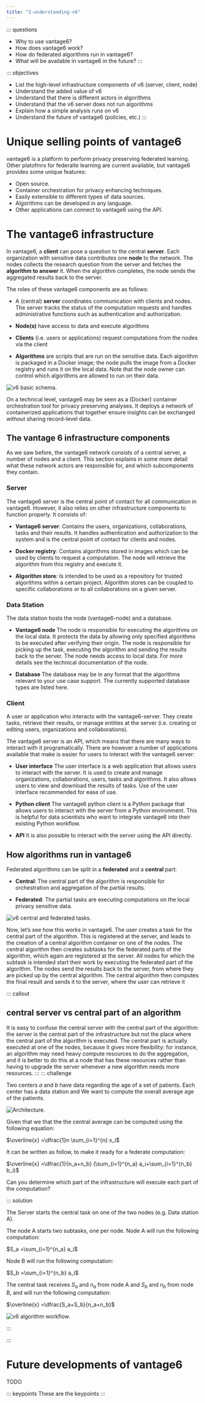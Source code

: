 ```yaml
---
title: "2-understanding-v6"
---
```


::: questions
-   Why to use vantage6?
-   How does vantage6 work?
-   How do federated algorithms run in vantage6?
-   What will be available in vantage6 in the future?
:::

::: objectives
-   List the high-level infrastructure components of v6 (server, client, node)
-   Understand the added value of v6
-   Understand that there is different actors in algorithms
-   Understand that the v6 server does not run algorithms
-   Explain how a simple analysis runs on v6
-   Understand the future of vantage6 (policies, etc.)
:::

# Unique selling points of vantage6

vantage6 is a platform to perform  privacy preserving federated learning. Other platofmrs for federalte learning are current available, but vantage6 provides some unique features:
-   Open source.
-   Container orchestration for privacy enhancing techniques.
-   Easily extensible to different types of data sources.
-   Algorithms can be developed in any language.
-   Other applications can connect to vantage6 using the API.


# The vantage6 infrastructure

In vantage6, a **client** can pose a question to the central **server**. Each organization with sensitive data contributes one **node** to the network. The nodes collects the research question from the server and fetches the **algorithm to answer** it. When the algorithm completes, the node sends the aggregated results back to the server.

The roles of these vantage6 components are as follows:

-   A (central) **server** coordinates communication with clients and nodes. The server tracks the status of the computation requests and handles administrative functions such as authentication and authorization.

-   **Node(s)** have access to data and execute algorithms

-   **Clients** (i.e. users or applications) request computations from the nodes via the client

-   **Algorithms** are scripts that are run on the sensitive data. Each algorithm is packaged in a Docker image; the node pulls the image from a Docker registry and runs it on the local data. Note that the node owner can control which algorithms are allowed to run on their data.

![v6 basic schema.](fig/v6_basic_schema.svg)

On a technical level, vantage6 may be seen as a (Docker) container orchestration tool for privacy preserving analyses. It deploys a network of containerized applications that together ensure insights can be exchanged without sharing record-level data.

## The vantage 6 infrastructure components

As we saw before, the vantage6 network consists of a central server, a number of nodes and a client. This section explains in some more detail what these network actors are responsible for, and which subcomponents they contain.

### Server

The vantage6 server is the central point of contact for all communication in vantage6. However, it also relies on other infrastructure components to function properly. It consists of:

-   **Vantage6 server**: Contains the users, organizations, collaborations, tasks and their results. It handles authentication and authorization to the system and is the central point of contact for clients and nodes.

-   **Docker registry**: Contains algorithms stored in images which can be used by clients to request a computation. The node will retrieve the algorithm from this registry and execute it.

-   **Algorithm store**: Is intended to be used as a repository for trusted algorithms within a certain project. Algorithm stores can be coupled to specific collaborations or to all collaborations on a given server.

### Data Station

The data station hosts the node (vantage6-node) and a database.

-   **Vantage6 node** The node is responsible for executing the algorithms on the local data. It protects the data by allowing only specified algorithms to be executed after verifying their origin. The node is responsible for picking up the task, executing the algorithm and sending the results back to the server. The node needs access to local data. For more details see the technical documentation of the node.

-   **Database** The database may be in any format that the algorithms relevant to your use case support. The currently supported database types are listed here.

### Client

A user or application who interacts with the vantage6-server. They create tasks, retrieve their results, or manage entities at the server (i.e. creating or editing users, organizations and collaborations).

The vantage6 server is an API, which means that there are many ways to interact with it programatically. There are however a number of applications available that make is easier for users to interact with the vantage6 server:

-   **User interface** The user interface is a web application that allows users to interact with the server. It is used to create and manage organizations, collaborations, users, tasks and algorithms. It also allows users to view and download the results of tasks. Use of the user interface recommended for ease of use.

-   **Python client** The vantage6 python client <python-client> is a Python package that allows users to interact with the server from a Python environment. This is helpful for data scientists who want to integrate vantage6 into their existing Python workflow.

-   **API** It is also possible to interact with the server using the API directly.


## How algorithms run in vantage6

Federated algorithms can be split in a **federated** and a **central** part:

-   **Central**: The central part of the algorithm is responsible for orchestration and aggregation of the partial results. 

-   **Federated**: The partial tasks are executing computations on the local privacy sensitive data. 

![v6 central and federated tasks.](fig/algorithm_central_and_subtasks.png)

Now, let’s see how this works in vantage6. The user creates a task for the central part of the algorithm. This is registered at the server, and leads to the creation of a central algorithm container on one of the nodes. The central algorithm then creates subtasks for the federated parts of the algorithm, which again are registered at the server. All nodes for which the subtask is intended start their work by executing the federated part of the algorithm. The nodes send the results back to the server, from where they are picked up by the central algorithm. The central algorithm then computes the final result and sends it to the server, where the user can retrieve it


::: callout

## central server vs central part of an algorithm

It is easy to confuse the central server with the central part of the algorithm: the server is the central part of the infrastructure but not the place where the central part of the algorithm is executed. The central part is actually executed at one of the nodes, because it gives more flexibility: for instance, an algorithm may need heavy compute resources to do the aggregation, and it is better to do this at a node that has these resources rather than having to upgrade the server whenever a new algorithm needs more resources.
:::
::: challenge

Two centers $a$ and $b$ have data regarding the age of a set of patients. Each center has a data station and We want to compute the overall average age of the patients. 

![Architecture.](fig/schema_exercise.png)

Given that we that the the central average can be computed using the following equation:

$\overline{x} =\dfrac{1}n \sum_{i=1}^{n} x_i$

It can be written as follow, to make it ready for a federate computation:

$\overline{x} =\dfrac{1}{n_a+n_b} (\sum_{i=1}^{n_a} a_i+\sum_{i=1}^{n_b} b_i)$

Can you determine which part of the infrastructure will execute each part of the computation?

::: solution

The Server starts the central task on one of the two nodes (e.g. Data station A).

The node A starts two subtasks, one per node. Node A will run the following computation:

$S_a =\sum_{i=1}^{n_a} a_i$

Node B will run the following computation:

$S_b =\sum_{i=1}^{n_b} a_i$

The central task receives $S_a$ and $n_a$ from node A and $S_b$ and $n_b$ from node B, and will run the following computation:

$\overline{x} =\dfrac{S_a+S_b}{n_a+n_b}$

![v6 algorithm workflow.](fig/algorithm_workflow.png)

:::

:::

# Future developments of vantage6

TODO

::: keypoints
These are the keypoints
:::
